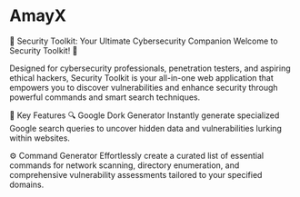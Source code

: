 # AmayX

🔐 Security Toolkit: Your Ultimate Cybersecurity Companion
Welcome to Security Toolkit! 🚀

Designed for cybersecurity professionals, penetration testers, and aspiring ethical hackers, Security Toolkit is your all-in-one web application that empowers you to discover vulnerabilities and enhance security through powerful commands and smart search techniques.

🌟 Key Features
🔍 Google Dork Generator
Instantly generate specialized Google search queries to uncover hidden data and vulnerabilities lurking within websites.

⚙️ Command Generator
Effortlessly create a curated list of essential commands for network scanning, directory enumeration, and comprehensive vulnerability assessments tailored to your specified domains.
